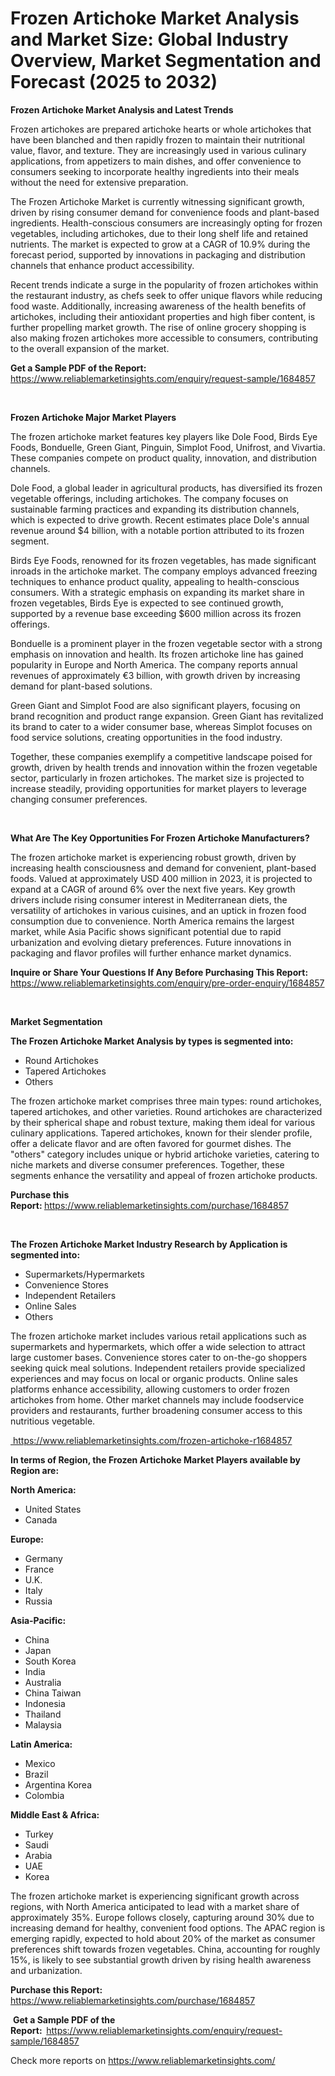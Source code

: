 <p><h1>Frozen Artichoke Market Analysis and Market Size: Global Industry Overview, Market Segmentation and Forecast (2025 to 2032)</h1></p><p><strong>Frozen Artichoke Market Analysis and Latest Trends</strong></p>
<p><p>Frozen artichokes are prepared artichoke hearts or whole artichokes that have been blanched and then rapidly frozen to maintain their nutritional value, flavor, and texture. They are increasingly used in various culinary applications, from appetizers to main dishes, and offer convenience to consumers seeking to incorporate healthy ingredients into their meals without the need for extensive preparation.</p><p>The Frozen Artichoke Market is currently witnessing significant growth, driven by rising consumer demand for convenience foods and plant-based ingredients. Health-conscious consumers are increasingly opting for frozen vegetables, including artichokes, due to their long shelf life and retained nutrients. The market is expected to grow at a CAGR of 10.9% during the forecast period, supported by innovations in packaging and distribution channels that enhance product accessibility.</p><p>Recent trends indicate a surge in the popularity of frozen artichokes within the restaurant industry, as chefs seek to offer unique flavors while reducing food waste. Additionally, increasing awareness of the health benefits of artichokes, including their antioxidant properties and high fiber content, is further propelling market growth. The rise of online grocery shopping is also making frozen artichokes more accessible to consumers, contributing to the overall expansion of the market.</p></p>
<p><strong>Get a Sample PDF of the Report:&nbsp;</strong> <a href="https://www.reliablemarketinsights.com/enquiry/request-sample/1684857?utm_campaign=2984&utm_medium=2&utm_source=Github&utm_content=ia&utm_term=07042025&utm_id=frozen-artichoke">https://www.reliablemarketinsights.com/enquiry/request-sample/1684857</a></p>
<p>&nbsp;</p>
<p><strong>Frozen Artichoke Major Market Players</strong></p>
<p><p>The frozen artichoke market features key players like Dole Food, Birds Eye Foods, Bonduelle, Green Giant, Pinguin, Simplot Food, Unifrost, and Vivartia. These companies compete on product quality, innovation, and distribution channels.</p><p>Dole Food, a global leader in agricultural products, has diversified its frozen vegetable offerings, including artichokes. The company focuses on sustainable farming practices and expanding its distribution channels, which is expected to drive growth. Recent estimates place Dole's annual revenue around $4 billion, with a notable portion attributed to its frozen segment.</p><p>Birds Eye Foods, renowned for its frozen vegetables, has made significant inroads in the artichoke market. The company employs advanced freezing techniques to enhance product quality, appealing to health-conscious consumers. With a strategic emphasis on expanding its market share in frozen vegetables, Birds Eye is expected to see continued growth, supported by a revenue base exceeding $600 million across its frozen offerings.</p><p>Bonduelle is a prominent player in the frozen vegetable sector with a strong emphasis on innovation and health. Its frozen artichoke line has gained popularity in Europe and North America. The company reports annual revenues of approximately €3 billion, with growth driven by increasing demand for plant-based solutions.</p><p>Green Giant and Simplot Food are also significant players, focusing on brand recognition and product range expansion. Green Giant has revitalized its brand to cater to a wider consumer base, whereas Simplot focuses on food service solutions, creating opportunities in the food industry.</p><p>Together, these companies exemplify a competitive landscape poised for growth, driven by health trends and innovation within the frozen vegetable sector, particularly in frozen artichokes. The market size is projected to increase steadily, providing opportunities for market players to leverage changing consumer preferences.</p></p>
<p>&nbsp;</p>
<p><strong>What Are The Key Opportunities For Frozen Artichoke Manufacturers?</strong></p>
<p><p>The frozen artichoke market is experiencing robust growth, driven by increasing health consciousness and demand for convenient, plant-based foods. Valued at approximately USD 400 million in 2023, it is projected to expand at a CAGR of around 6% over the next five years. Key growth drivers include rising consumer interest in Mediterranean diets, the versatility of artichokes in various cuisines, and an uptick in frozen food consumption due to convenience. North America remains the largest market, while Asia Pacific shows significant potential due to rapid urbanization and evolving dietary preferences. Future innovations in packaging and flavor profiles will further enhance market dynamics.</p></p>
<p><strong>Inquire or Share Your Questions If Any Before Purchasing This Report:</strong> <a href="https://www.reliablemarketinsights.com/enquiry/pre-order-enquiry/1684857?utm_campaign=2984&utm_medium=2&utm_source=Github&utm_content=ia&utm_term=07042025&utm_id=frozen-artichoke">https://www.reliablemarketinsights.com/enquiry/pre-order-enquiry/1684857</a></p>
<p>&nbsp;</p>
<p><strong>Market Segmentation</strong></p>
<p><strong>The Frozen Artichoke Market Analysis by types is segmented into:</strong></p>
<p><ul><li>Round Artichokes</li><li>Tapered Artichokes</li><li>Others</li></ul></p>
<p><p>The frozen artichoke market comprises three main types: round artichokes, tapered artichokes, and other varieties. Round artichokes are characterized by their spherical shape and robust texture, making them ideal for various culinary applications. Tapered artichokes, known for their slender profile, offer a delicate flavor and are often favored for gourmet dishes. The "others" category includes unique or hybrid artichoke varieties, catering to niche markets and diverse consumer preferences. Together, these segments enhance the versatility and appeal of frozen artichoke products.</p></p>
<p><strong>Purchase this Report:&nbsp;</strong><a href="https://www.reliablemarketinsights.com/purchase/1684857?utm_campaign=2984&utm_medium=2&utm_source=Github&utm_content=ia&utm_term=07042025&utm_id=frozen-artichoke">https://www.reliablemarketinsights.com/purchase/1684857</a></p>
<p>&nbsp;</p>
<p><strong>The Frozen Artichoke Market Industry Research by Application is segmented into:</strong></p>
<p><ul><li>Supermarkets/Hypermarkets</li><li>Convenience Stores</li><li>Independent Retailers</li><li>Online Sales</li><li>Others</li></ul></p>
<p><p>The frozen artichoke market includes various retail applications such as supermarkets and hypermarkets, which offer a wide selection to attract large customer bases. Convenience stores cater to on-the-go shoppers seeking quick meal solutions. Independent retailers provide specialized experiences and may focus on local or organic products. Online sales platforms enhance accessibility, allowing customers to order frozen artichokes from home. Other market channels may include foodservice providers and restaurants, further broadening consumer access to this nutritious vegetable.</p></p>
<p><a href="https://www.reliablemarketinsights.com/frozen-artichoke-r1684857?utm_campaign=2984&utm_medium=2&utm_source=Github&utm_content=ia&utm_term=07042025&utm_id=frozen-artichoke">&nbsp;https://www.reliablemarketinsights.com/frozen-artichoke-r1684857</a></p>
<p><strong>In terms of Region, the Frozen Artichoke Market Players available by Region are:</strong></p>
<p>
    <p> <strong> North America: </strong>
        <ul>
            <li>United States</li>
            <li>Canada</li>
        </ul>
        </p> 
    <p> <strong> Europe: </strong>
        <ul>
            <li>Germany</li>
            <li>France</li>
            <li>U.K.</li>
            <li>Italy</li>
            <li>Russia</li>
        </ul>
        </p> 
    <p> <strong> Asia-Pacific: </strong>
        <ul>
            <li>China</li>
            <li>Japan</li>
            <li>South Korea</li>
            <li>India</li>
            <li>Australia</li>
            <li>China Taiwan</li>
            <li>Indonesia</li>
            <li>Thailand</li>
            <li>Malaysia</li>
        </ul>
        </p> 
    <p> <strong> Latin America: </strong>
        <ul>
            <li>Mexico</li>
            <li>Brazil</li>
            <li>Argentina Korea</li>
            <li>Colombia</li>
        </ul>
        </p> 
    <p> <strong> Middle East & Africa: </strong>
        <ul>
            <li>Turkey</li>
            <li>Saudi</li>
            <li>Arabia</li>
            <li>UAE</li>
            <li>Korea</li>
        </ul>
    </p>
    </p>
<p><p>The frozen artichoke market is experiencing significant growth across regions, with North America anticipated to lead with a market share of approximately 35%. Europe follows closely, capturing around 30% due to increasing demand for healthy, convenient food options. The APAC region is emerging rapidly, expected to hold about 20% of the market as consumer preferences shift towards frozen vegetables. China, accounting for roughly 15%, is likely to see substantial growth driven by rising health awareness and urbanization.</p></p>
<p><strong>Purchase this Report: </strong><a href="https://www.reliablemarketinsights.com/purchase/1684857?utm_campaign=2984&utm_medium=2&utm_source=Github&utm_content=ia&utm_term=07042025&utm_id=frozen-artichoke">https://www.reliablemarketinsights.com/purchase/1684857</a></p>
<p>&nbsp;<strong>Get a Sample PDF of the Report:&nbsp;&nbsp;</strong><a href="https://www.reliablemarketinsights.com/enquiry/request-sample/1684857?utm_campaign=2984&utm_medium=2&utm_source=Github&utm_content=ia&utm_term=07042025&utm_id=frozen-artichoke">https://www.reliablemarketinsights.com/enquiry/request-sample/1684857</a></p>
<p><strong></strong></p>
<p>Check more reports on <a href="https://www.reliablemarketinsights.com/?utm_campaign=2984&utm_medium=2&utm_source=Github&utm_content=ia&utm_term=07042025&utm_id=frozen-artichoke">https://www.reliablemarketinsights.com/</a></p>